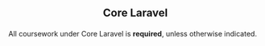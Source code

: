 ## <p align="center">Core Laravel</p>

All coursework under Core Laravel is **required**, unless otherwise indicated.
